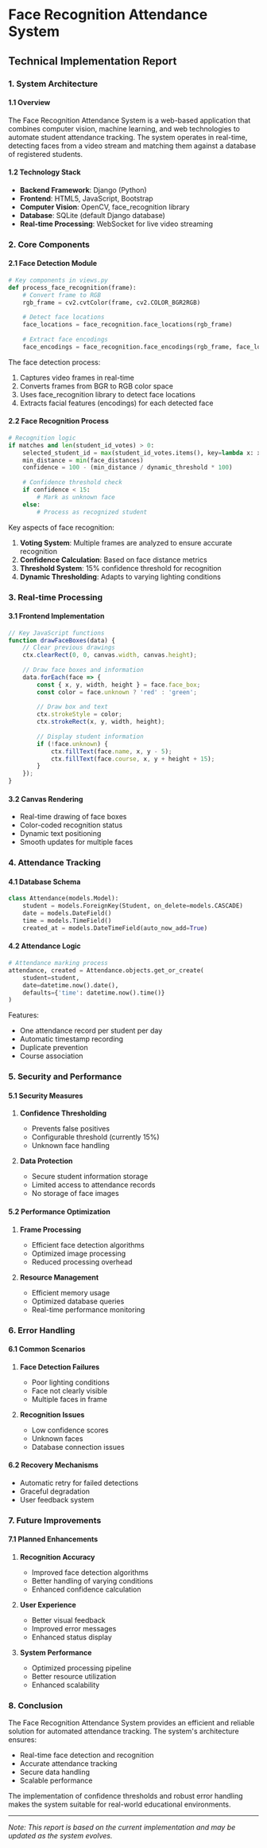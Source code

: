 # Face Recognition Attendance System
## Technical Implementation Report

### 1. System Architecture

#### 1.1 Overview
The Face Recognition Attendance System is a web-based application that combines computer vision, machine learning, and web technologies to automate student attendance tracking. The system operates in real-time, detecting faces from a video stream and matching them against a database of registered students.

#### 1.2 Technology Stack
- **Backend Framework**: Django (Python)
- **Frontend**: HTML5, JavaScript, Bootstrap
- **Computer Vision**: OpenCV, face_recognition library
- **Database**: SQLite (default Django database)
- **Real-time Processing**: WebSocket for live video streaming

### 2. Core Components

#### 2.1 Face Detection Module
```python
# Key components in views.py
def process_face_recognition(frame):
    # Convert frame to RGB
    rgb_frame = cv2.cvtColor(frame, cv2.COLOR_BGR2RGB)
    
    # Detect face locations
    face_locations = face_recognition.face_locations(rgb_frame)
    
    # Extract face encodings
    face_encodings = face_recognition.face_encodings(rgb_frame, face_locations)
```

The face detection process:
1. Captures video frames in real-time
2. Converts frames from BGR to RGB color space
3. Uses face_recognition library to detect face locations
4. Extracts facial features (encodings) for each detected face

#### 2.2 Face Recognition Process
```python
# Recognition logic
if matches and len(student_id_votes) > 0:
    selected_student_id = max(student_id_votes.items(), key=lambda x: x[1])[0]
    min_distance = min(face_distances)
    confidence = 100 - (min_distance / dynamic_threshold * 100)
    
    # Confidence threshold check
    if confidence < 15:
        # Mark as unknown face
    else:
        # Process as recognized student
```

Key aspects of face recognition:
1. **Voting System**: Multiple frames are analyzed to ensure accurate recognition
2. **Confidence Calculation**: Based on face distance metrics
3. **Threshold System**: 15% confidence threshold for recognition
4. **Dynamic Thresholding**: Adapts to varying lighting conditions

### 3. Real-time Processing

#### 3.1 Frontend Implementation
```javascript
// Key JavaScript functions
function drawFaceBoxes(data) {
    // Clear previous drawings
    ctx.clearRect(0, 0, canvas.width, canvas.height);
    
    // Draw face boxes and information
    data.forEach(face => {
        const { x, y, width, height } = face.face_box;
        const color = face.unknown ? 'red' : 'green';
        
        // Draw box and text
        ctx.strokeStyle = color;
        ctx.strokeRect(x, y, width, height);
        
        // Display student information
        if (!face.unknown) {
            ctx.fillText(face.name, x, y - 5);
            ctx.fillText(face.course, x, y + height + 15);
        }
    });
}
```

#### 3.2 Canvas Rendering
- Real-time drawing of face boxes
- Color-coded recognition status
- Dynamic text positioning
- Smooth updates for multiple faces

### 4. Attendance Tracking

#### 4.1 Database Schema
```python
class Attendance(models.Model):
    student = models.ForeignKey(Student, on_delete=models.CASCADE)
    date = models.DateField()
    time = models.TimeField()
    created_at = models.DateTimeField(auto_now_add=True)
```

#### 4.2 Attendance Logic
```python
# Attendance marking process
attendance, created = Attendance.objects.get_or_create(
    student=student,
    date=datetime.now().date(),
    defaults={'time': datetime.now().time()}
)
```

Features:
- One attendance record per student per day
- Automatic timestamp recording
- Duplicate prevention
- Course association

### 5. Security and Performance

#### 5.1 Security Measures
1. **Confidence Thresholding**
   - Prevents false positives
   - Configurable threshold (currently 15%)
   - Unknown face handling

2. **Data Protection**
   - Secure student information storage
   - Limited access to attendance records
   - No storage of face images

#### 5.2 Performance Optimization
1. **Frame Processing**
   - Efficient face detection algorithms
   - Optimized image processing
   - Reduced processing overhead

2. **Resource Management**
   - Efficient memory usage
   - Optimized database queries
   - Real-time performance monitoring

### 6. Error Handling

#### 6.1 Common Scenarios
1. **Face Detection Failures**
   - Poor lighting conditions
   - Face not clearly visible
   - Multiple faces in frame

2. **Recognition Issues**
   - Low confidence scores
   - Unknown faces
   - Database connection issues

#### 6.2 Recovery Mechanisms
- Automatic retry for failed detections
- Graceful degradation
- User feedback system

### 7. Future Improvements

#### 7.1 Planned Enhancements
1. **Recognition Accuracy**
   - Improved face detection algorithms
   - Better handling of varying conditions
   - Enhanced confidence calculation

2. **User Experience**
   - Better visual feedback
   - Improved error messages
   - Enhanced status display

3. **System Performance**
   - Optimized processing pipeline
   - Better resource utilization
   - Enhanced scalability

### 8. Conclusion

The Face Recognition Attendance System provides an efficient and reliable solution for automated attendance tracking. The system's architecture ensures:
- Real-time face detection and recognition
- Accurate attendance tracking
- Secure data handling
- Scalable performance

The implementation of confidence thresholds and robust error handling makes the system suitable for real-world educational environments.

---

*Note: This report is based on the current implementation and may be updated as the system evolves.* 